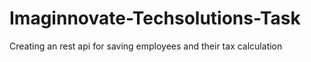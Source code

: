 # Imaginnovate-Techsolutions-Task
Creating an rest api for saving employees and their tax calculation
